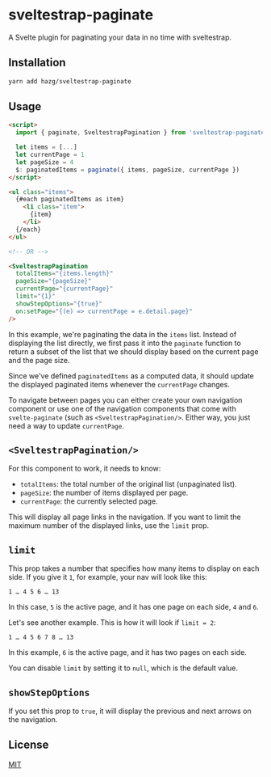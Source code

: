 # sveltestrap-paginate

A Svelte plugin for paginating your data in no time with sveltestrap.

## Installation

```bash
yarn add hazg/sveltestrap-paginate
```

## Usage

```html
<script>
  import { paginate, SveltestrapPagination } from 'sveltestrap-paginate'

  let items = [...]
  let currentPage = 1
  let pageSize = 4
  $: paginatedItems = paginate({ items, pageSize, currentPage })
</script>

<ul class="items">
  {#each paginatedItems as item}
    <li class="item">
      {item}
    </li>
  {/each}
</ul>

<!-- OR -->

<SveltestrapPagination
  totalItems="{items.length}"
  pageSize="{pageSize}"
  currentPage="{currentPage}"
  limit="{1}"
  showStepOptions="{true}"
  on:setPage="{(e) => currentPage = e.detail.page}"
/>
```

In this example, we're paginating the data in the `items` list. Instead of displaying the list directly, we first pass it into the `paginate` function to return a subset of the list that we should display based on the current page and the page size.

Since we've defined `paginatedItems` as a computed data, it should update the displayed paginated items whenever the `currentPage` changes.

To navigate between pages you can either create your own navigation component or use one of the navigation components that come with `svelte-paginate` (such as `<SveltestrapPagination/>`. Either way, you just need a way to update `currentPage`.

## `<SveltestrapPagination/>`

For this component to work, it needs to know:
- `totalItems`: the total number of the original list (unpaginated list).
- `pageSize`: the number of items displayed per page.
- `currentPage`: the currently selected page.

This will display all page links in the navigation. If you want to limit the maximum number of the displayed links, use the `limit` prop.

## `limit`

This prop takes a number that specifies how many items to display on each side. If you give it `1`, for example, your nav will look like this:

```
1 … 4 5 6 … 13
```

In this case, `5` is the active page, and it has one page on each side, `4` and `6`.

Let's see another example. This is how it will look if `limit = 2`:

```
1 … 4 5 6 7 8 … 13
```

In this example, `6` is the active page, and it has two pages on each side.

You can disable `limit` by setting it to `null`, which is the default value.

## `showStepOptions`

If you set this prop to `true`, it will display the previous and next arrows on the navigation.

## License

[MIT](http://opensource.org/licenses/MIT)
